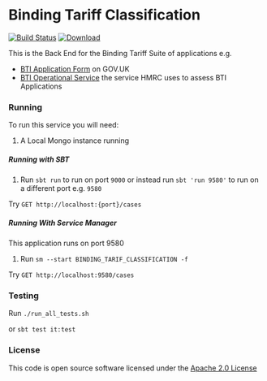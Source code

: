 # Binding Tariff Classification

[![Build Status](https://travis-ci.org/hmrc/binding-tariff-classification.svg)](https://travis-ci.org/hmrc/binding-tariff-classification) [ ![Download](https://api.bintray.com/packages/hmrc/releases/binding-tariff-classification/images/download.svg) ](https://bintray.com/hmrc/releases/binding-tariff-classification/_latestVersion)

This is the Back End for the Binding Tariff Suite of applications e.g.

- [BTI Application Form](https://github.com/hmrc/tariff-classification-frontend) on GOV.UK
- [BTI Operational Service](https://github.com/hmrc/binding-tariff-trader-frontend) the service HMRC uses to assess BTI Applications

### Running

To run this service you will need:

1) A Local Mongo instance running

##### Running with SBT

1) Run `sbt run` to run on port `9000` or instead run `sbt 'run 9580'` to run on a different port e.g. `9580`

Try `GET http://localhost:{port}/cases`

##### Running With Service Manager

This application runs on port 9580

1) Run `sm --start BINDING_TARIF_CLASSIFICATION -f`

Try `GET http://localhost:9580/cases`

### Testing

Run `./run_all_tests.sh`

or `sbt test it:test`

### License

This code is open source software licensed under the [Apache 2.0 License]("http://www.apache.org/licenses/LICENSE-2.0.html")